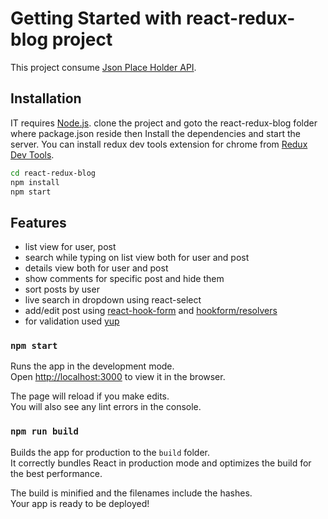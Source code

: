 # Getting Started with react-redux-blog project

This project consume [Json Place Holder API](https://jsonplaceholder.typicode.com/).

## Installation

IT requires [Node.js](https://nodejs.org/).
clone the project and goto the react-redux-blog folder where package.json reside then
Install the dependencies and start the server. You can install redux dev tools extension for chrome from [Redux Dev Tools](https://chrome.google.com/webstore/detail/redux-devtools/lmhkpmbekcpmknklioeibfkpmmfibljd?hl=en).

```sh
cd react-redux-blog
npm install
npm start
```

## Features

- list view for user, post
- search while typing on list view both for user and post
- details view both for user and post
- show comments for specific post and hide them
- sort posts by user
- live search in dropdown using react-select
- add/edit post using [react-hook-form](https://react-hook-form.com/) and [hookform/resolvers](https://www.npmjs.com/package/@hookform/resolvers)
- for validation used [yup](https://www.npmjs.com/package/yup)

### `npm start`

Runs the app in the development mode.\
Open [http://localhost:3000](http://localhost:3000) to view it in the browser.

The page will reload if you make edits.\
You will also see any lint errors in the console.

### `npm run build`

Builds the app for production to the `build` folder.\
It correctly bundles React in production mode and optimizes the build for the best performance.

The build is minified and the filenames include the hashes.\
Your app is ready to be deployed!
